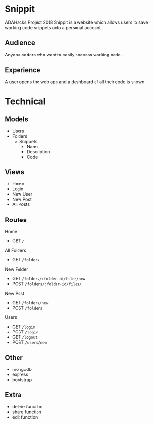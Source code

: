 # Snippit
ADAHacks Project 2018
Snippit is a website which allows users to save working code snippets onto a personal account.

## Audience
Anyone coders who want to easily accesss working code.

## Experience
A user opens the web app and a dashboard of all their code is shown.

# Technical

## Models
- Users
- Folders
  - Snippets
    - Name
    - Description
    - Code

## Views
- Home
- Login
- New User
- New Post
- All Posts

## Routes
Home
- GET `/`

All Folders
- GET `/folders`

New Folder
- GET `/folders/:folder-id/files/new`
- POST `/folders/:folder-id/files/`

New Post
- GET `/folders/new`
- POST `/folders`

Users
- GET `/login`
- POST `/login`
- GET `/logout`
- POST `/users/new`

## Other
- mongodb
- express
- bootstrap

## Extra
- delete function
- share function
- edit function
